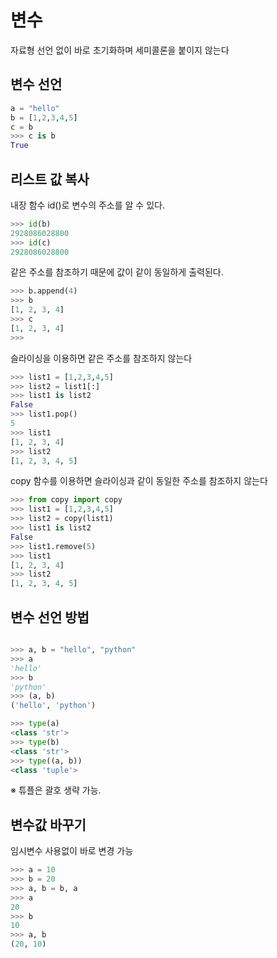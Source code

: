 # 변수

자료형 선언 없이 바로 초기화하며 세미콜론을 붙이지 않는다


## 변수 선언 

``` python
a = "hello"
b = [1,2,3,4,5]
c = b
>>> c is b
True
```

## 리스트 값 복사 

내장 함수 id()로 변수의 주소를 알 수 있다.

``` python
>>> id(b)
2928086028800
>>> id(c)
2928086028800
```

같은 주소를 참조하기 때문에 값이 같이 동일하게 출력된다.

``` python
>>> b.append(4)
>>> b
[1, 2, 3, 4]
>>> c
[1, 2, 3, 4]
>>>
```

슬라이싱을 이용하면 같은 주소를 참조하지 않는다

``` python
>>> list1 = [1,2,3,4,5]
>>> list2 = list1[:]
>>> list1 is list2
False
>>> list1.pop()
5
>>> list1
[1, 2, 3, 4]
>>> list2
[1, 2, 3, 4, 5]
```
copy 함수를 이용하면 슬라이싱과 같이 동일한 주소를 참조하지 않는다

``` python
>>> from copy import copy
>>> list1 = [1,2,3,4,5]
>>> list2 = copy(list1)
>>> list1 is list2
False
>>> list1.remove(5)
>>> list1
[1, 2, 3, 4]
>>> list2
[1, 2, 3, 4, 5]
```


## 변수 선언 방법

``` python

>>> a, b = "hello", "python"
>>> a
'hello'
>>> b
'python'
>>> (a, b)
('hello', 'python')

>>> type(a)
<class 'str'>
>>> type(b)
<class 'str'>
>>> type((a, b))
<class 'tuple'>

```
※ 튜플은 괄호 생략 가능.

## 변수값 바꾸기 

임시변수 사용없이 바로 변경 가능 

``` python
>>> a = 10
>>> b = 20
>>> a, b = b, a
>>> a
20
>>> b
10
>>> a, b
(20, 10)
```